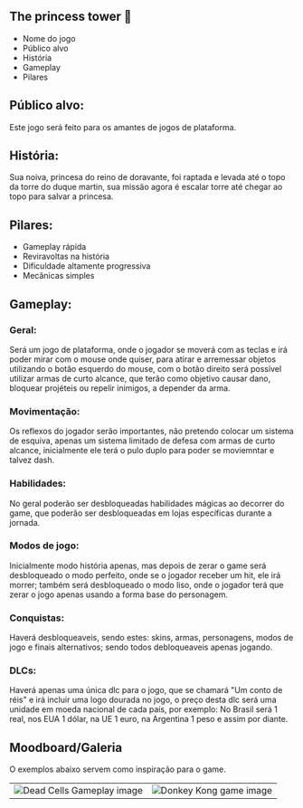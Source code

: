 <h2>The princess tower 🏢</h2>
<ul>
  <li>Nome do jogo
  <li>Público alvo
  <li>História
  <li>Gameplay
  <li>Pilares
</ul>

<h2>Público alvo:</h2>
<p>Este jogo será feito para os amantes de jogos de plataforma.</p>

<h2>História:</h2>
<p>Sua noiva, princesa do reino de doravante, foi raptada e levada até o topo da torre do duque martin, sua missão agora é escalar torre até chegar ao topo para salvar a princesa. </p>

<h2>Pilares:</h2>
<ul>
  <li>Gameplay rápida
  <li>Reviravoltas na história
  <li>Dificuldade altamente progressiva
  <li>Mecânicas simples
</ul>

<h2>Gameplay:</h2>
<h3>Geral:</h3>
<p>Será um jogo de plataforma, onde o jogador se moverá com as teclas e irá poder mirar com o mouse onde quiser, para atirar e arremessar objetos utilizando o botão esquerdo do mouse, com o botão direito será possível utilizar armas de curto alcance, que terão como objetivo causar dano, bloquear projéteis ou repelir inimigos, a depender da arma.</p>
<h3>Movimentação:</h3>
<p>Os reflexos do jogador serão importantes, não pretendo colocar um sistema de esquiva, apenas um sistema limitado de defesa com armas de curto alcance, inicialmente ele terá o pulo duplo para poder se moviemntar e talvez dash.</p>
<h3>Habilidades:</h3>
<p>No geral poderão ser desbloqueadas habilidades mágicas ao decorrer do game, que poderão ser desbloqueadas em lojas específicas durante a jornada.</p>
<h3>Modos de jogo:</h3>
<p>Inicialmente modo história apenas, mas depois de zerar o game será desbloqueado o modo perfeito, onde se o jogador receber um hit, ele irá morrer; também será desbloqueado o modo liso, onde o jogador terá que zerar o jogo apenas usando a forma base do personagem.</p>
<h3>Conquistas:</h3>
<p>Haverá desbloqueaveis, sendo estes: skins, armas, personagens, modos de jogo e finais alternativos; sendo todos debloqueaveis apenas jogando.</p>
<h3>DLCs:</h3>
<p>Haverá apenas uma única dlc para o jogo, que se chamará "Um conto de réis" e irá incluir uma logo dourada no jogo, o preço desta dlc será uma unidade em moeda nacional de cada país, por exemplo: No Brasil será 1 real, nos EUA 1 dólar, na UE 1 euro, na Argentina 1 peso e assim por diante.</p>

<h2>Moodboard/Galeria</h2>
<p>O exemplos abaixo servem como inspiração para o game.</p>
<table width="100%">

  <tr>
    <td>
      <img src="https://cdn.cloudflare.steamstatic.com/steam/apps/588650/ss_ac28000ade40cc2fe5c128f32ac98ba33c008a7a.1920x1080.jpg?t=1678188017" alt="Dead Cells Gameplay image">
    </td>
    <td>
      <img src="https://th.bing.com/th/id/R.dc6d4024aa7a63fbbe878ac659c378a7?rik=%2boVReLlQGoOA%2bg&riu=http%3a%2f%2fwww.8-bitcentral.com%2fimages%2freviews%2fnes%2fdkPaulineNesScreen.jpg&ehk=T7lNFoSBEmOMszJEhPyFTq0RVxqA95SNy2AGiMxU01A%3d&risl=&pid=ImgRaw&r=0" alt="Donkey Kong game image" >
    </td>
  </tr>
</table>

